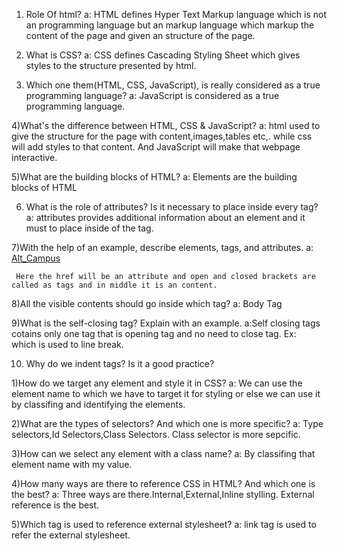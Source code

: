 1) Role Of html?
a: HTML defines Hyper Text Markup language which is not an programming language but an markup language which markup the content of the page and given an structure of the page.

2) What is CSS?
a: CSS defines Cascading Styling Sheet which gives styles to the structure presented by html.

3) Which one them(HTML, CSS, JavaScript), is really considered as a true programming language?
a: JavaScript is considered as a true programming language.

4)What's the difference between HTML, CSS & JavaScript?
a: html used to give the structure for the page with content,images,tables etc,. while css will add styles to that content.
And JavaScript will make that webpage interactive.

5)What are the building blocks of HTML?
a: Elements are the building blocks of HTML

6) What is the role of attributes? Is it necessary to place inside every tag?
a: attributes provides additional information about an element and it must to place inside of the tag.

7)With the help of an example, describe elements, tags, and attributes.
a: 
     <a href="https://www.altcampus.io">Alt_Campus</a>

     Here the href will be an attribute and open and closed brackets are called as tags and in middle it is an content.

8)All the visible contents should go inside which tag?
a: Body Tag

9)What is the self-closing tag? Explain with an example.
a:Self closing tags cotains only one tag that is opening tag and no need to close tag.
Ex: <br> which is used to line break.

10) Why do we indent tags? Is it a good practice?


<!-- CSS Write Up -->

1)How do we target any element and style it in CSS?
a: We can use the element name to which we have to target it for styling or else we can use it by classifing and identifying the elements.

2)What are the types of selectors? And which one is more specific?
a: Type selectors,Id Selectors,Class Selectors. Class selector is more sepcific.

3)How can we select any element with a class name?
a: By classifing that element name with my value.

4)How many ways are there to reference CSS in HTML? And which one is the best?
a: Three ways are there.Internal,External,Inline stylling. External reference is the best.

5)Which tag is used to reference external stylesheet?
a: link tag is used to refer the external stylesheet.